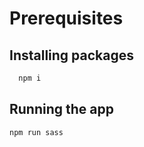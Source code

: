 # Prerequisites
## Installing packages
```bash
  npm i 
``` 
## Running the app
```bash
npm run sass
```
